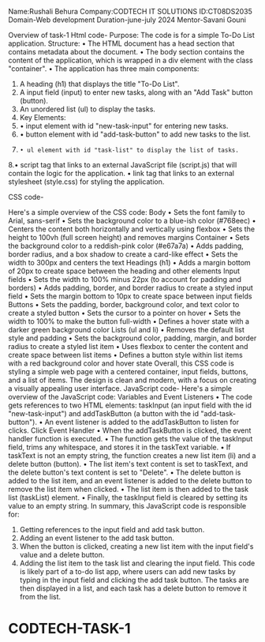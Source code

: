  Name:Rushali Behura
 Company:CODTECH IT SOLUTIONS 
 ID:CT08DS2035
 Domain-Web development 
 Duration-june-july 2024 
 Mentor-Savani Gouni


 
Overview of task-1
Html code- Purpose: The code is for a simple To-Do List application. Structure: • The HTML document has a head section that contains metadata about the document. • The body section contains the content of the application, which is wrapped in a div element with the class "container". • The application has three main components:
1.	A heading (h1) that displays the title "To-Do List".
2.	A input field (input) to enter new tasks, along with an "Add Task" button (button).
3.	An unordered list (ul) to display the tasks.
4.	Key Elements:
5.	 • input element with id "new-task-input" for entering new tasks.
6.	  • button element with id "add-task-button" to add new tasks to the list.
7.	   • ul element with id "task-list" to display the list of tasks.
8.• script tag that links to an external JavaScript file (script.js) that will contain the logic for the application. 
• link tag that links to an external stylesheet (style.css) for styling the application.

CSS code-

Here's a simple overview of the CSS code: Body
• Sets the font family to Arial, sans-serif
• Sets the background color to a blue-ish color (#768eec)
• Centers the content both horizontally and vertically using flexbox
 • Sets the height to 100vh (full screen height) and removes margins Container
• Sets the background color to a reddish-pink color (#e67a7a)
• Adds padding, border radius, and a box shadow to create a card-like effect
• Sets the width to 300px and centers the text Headings (h1)
• Adds a margin bottom of 20px to create space between the heading and other elements Input fields
• Sets the width to 100% minus 22px (to account for padding and borders)
 • Adds padding, border, and border radius to create a styled input field
 • Sets the margin bottom to 10px to create space between input fields Buttons
 • Sets the padding, border, background color, and text color to create a styled button
• Sets the cursor to a pointer on hover
 • Sets the width to 100% to make the button full-width
• Defines a hover state with a darker green background color Lists (ul and li)
• Removes the default list style and padding
• Sets the background color, padding, margin, and border radius to create a styled list item
 • Uses flexbox to center the content and create space between list items
• Defines a button style within list items with a red background color and hover state Overall, this CSS code is styling a simple web page with a centered container, input fields, buttons, and a list of items. The design is clean and modern, with a focus on creating a visually appealing user interface.
JavaScript code-
 Here's a simple overview of the JavaScript code: Variables and Event Listeners
 • The code gets references to two HTML elements: taskInput (an input field with the id "new-task-input") and addTaskButton (a button with the id "add-task-button").
 • An event listener is added to the addTaskButton to listen for clicks. Click Event Handler
 • When the addTaskButton is clicked, the event handler function is executed.
 • The function gets the value of the taskInput field, trims any whitespace, and stores it in the taskText variable. • If taskText is not an empty string, the function creates a new list item (li) and a delete button (button).
 • The list item's text content is set to taskText, and the delete button's text content is set to "Delete".
 • The delete button is added to the list item, and an event listener is added to the delete button to remove the list item when clicked.
 • The list item is then added to the task list (taskList) element. • Finally, the taskInput field is cleared by setting its value to an empty string. In summary, this JavaScript code is responsible for:
1.	Getting references to the input field and add task button.
2.	Adding an event listener to the add task button.
3.	When the button is clicked, creating a new list item with the input field's value and a delete button.
4.	Adding the list item to the task list and clearing the input field. This code is likely part of a to-do list app, where users can add new tasks by typing in the input field and clicking the add task button. The tasks are then displayed in a list, and each task has a delete button to remove it from the list.

# CODTECH-TASK-1
